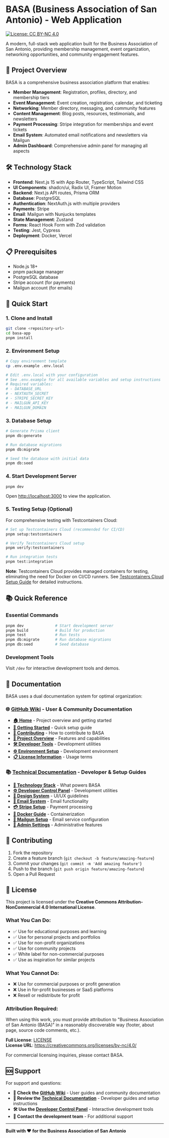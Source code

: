 # BASA (Business Association of San Antonio) - Web Application

[![License: CC BY-NC 4.0](https://img.shields.io/badge/License-CC%20BY--NC%204.0-lightgrey.svg)](https://creativecommons.org/licenses/by-nc/4.0/)



A modern, full-stack web application built for the Business Association of San Antonio, providing membership management, event organization, networking opportunities, and community engagement features.

## 🚀 Project Overview

BASA is a comprehensive business association platform that enables:

- **Member Management**: Registration, profiles, directory, and membership tiers
- **Event Management**: Event creation, registration, calendar, and ticketing
- **Networking**: Member directory, messaging, and community features
- **Content Management**: Blog posts, resources, testimonials, and newsletters
- **Payment Processing**: Stripe integration for memberships and event tickets
- **Email System**: Automated email notifications and newsletters via Mailgun
- **Admin Dashboard**: Comprehensive admin panel for managing all aspects

## 🛠️ Technology Stack

- **Frontend**: Next.js 15 with App Router, TypeScript, Tailwind CSS
- **UI Components**: shadcn/ui, Radix UI, Framer Motion
- **Backend**: Next.js API routes, Prisma ORM
- **Database**: PostgreSQL
- **Authentication**: NextAuth.js with multiple providers
- **Payments**: Stripe
- **Email**: Mailgun with Nunjucks templates
- **State Management**: Zustand
- **Forms**: React Hook Form with Zod validation
- **Testing**: Jest, Cypress
- **Deployment**: Docker, Vercel

## 📋 Prerequisites

- Node.js 18+ 
- pnpm package manager
- PostgreSQL database
- Stripe account (for payments)
- Mailgun account (for emails)

## 🚀 Quick Start

### 1. Clone and Install

```bash
git clone <repository-url>
cd basa-app
pnpm install
```

### 2. Environment Setup

```bash
# Copy environment template
cp .env.example .env.local

# Edit .env.local with your configuration
# See .env.example for all available variables and setup instructions
# Required variables:
# - DATABASE_URL
# - NEXTAUTH_SECRET
# - STRIPE_SECRET_KEY
# - MAILGUN_API_KEY
# - MAILGUN_DOMAIN
```

### 3. Database Setup

```bash
# Generate Prisma client
pnpm db:generate

# Run database migrations
pnpm db:migrate

# Seed the database with initial data
pnpm db:seed
```

### 4. Start Development Server

```bash
pnpm dev
```

Open [http://localhost:3000](http://localhost:3000) to view the application.

### 5. Testing Setup (Optional)

For comprehensive testing with Testcontainers Cloud:

```bash
# Set up Testcontainers Cloud (recommended for CI/CD)
pnpm setup:testcontainers

# Verify Testcontainers Cloud setup
pnpm verify:testcontainers

# Run integration tests
pnpm test:integration
```

**Note**: Testcontainers Cloud provides managed containers for testing, eliminating the need for Docker on CI/CD runners. See [Testcontainers Cloud Setup Guide](./docs/TESTCONTAINERS_CLOUD_SETUP.md) for detailed instructions.

## 📚 Quick Reference

### Essential Commands
```bash
pnpm dev              # Start development server
pnpm build            # Build for production
pnpm test             # Run tests
pnpm db:migrate       # Run database migrations
pnpm db:seed          # Seed database
```

### Development Tools
Visit `/dev` for interactive development tools and demos.

## 📖 Documentation

BASA uses a dual documentation system for optimal organization:

### 🌐 [GitHub Wiki](https://github.com/MannyJMusic/basa-app/wiki) - User & Community Documentation
- **[🏠 Home](https://github.com/MannyJMusic/basa-app/wiki/Home)** - Project overview and getting started
- **[🚀 Getting Started](https://github.com/MannyJMusic/basa-app/wiki/Getting-Started)** - Quick setup guide
- **[🤝 Contributing](https://github.com/MannyJMusic/basa-app/wiki/Contributing)** - How to contribute to BASA
- **[👥 Project Overview](https://github.com/MannyJMusic/basa-app/wiki/Project-Overview)** - Features and capabilities
- **[🛠️ Developer Tools](https://github.com/MannyJMusic/basa-app/wiki/Developer-Tools)** - Development utilities
- **[⚙️ Environment Setup](https://github.com/MannyJMusic/basa-app/wiki/Environment-Setup)** - Development environment
- **[📋 License Information](https://github.com/MannyJMusic/basa-app/wiki/License-Information)** - Usage terms

### 📚 [Technical Documentation](./docs/README.md) - Developer & Setup Guides
- **[🚀 Technology Stack](./docs/TECH_STACK.md)** - What powers BASA
- **[⚙️ Developer Control Panel](./docs/DEVELOPER_CONTROL_PANEL.md)** - Development utilities
- **[🎨 Design System](./docs/BASA_DESIGN_SYSTEM.md)** - UI/UX guidelines
- **[📧 Email System](./docs/BASA_EMAIL_SYSTEM.md)** - Email functionality
- **[💳 Stripe Setup](./docs/STRIPE_SETUP.md)** - Payment processing
- **[🐳 Docker Guide](./docs/DOCKER.md)** - Containerization
- **[📧 Mailgun Setup](./docs/MAILGUN_SETUP.md)** - Email service configuration
- **[🔧 Admin Settings](./docs/ADMIN_SETTINGS.md)** - Administrative features

## 🤝 Contributing

1. Fork the repository
2. Create a feature branch (`git checkout -b feature/amazing-feature`)
3. Commit your changes (`git commit -m 'Add amazing feature'`)
4. Push to the branch (`git push origin feature/amazing-feature`)
5. Open a Pull Request

## 📄 License

This project is licensed under the **Creative Commons Attribution-NonCommercial 4.0 International License**.

### What You Can Do:
- ✅ Use for educational purposes and learning
- ✅ Use for personal projects and portfolios  
- ✅ Use for non-profit organizations
- ✅ Use for community projects
- ✅ White label for non-commercial purposes
- ✅ Use as inspiration for similar projects

### What You Cannot Do:
- ❌ Use for commercial purposes or profit generation
- ❌ Use in for-profit businesses or SaaS platforms
- ❌ Resell or redistribute for profit

### Attribution Required:
When using this work, you must provide attribution to "Business Association of San Antonio (BASA)" in a reasonably discoverable way (footer, about page, source code comments, etc.).

**Full License**: [LICENSE](./LICENSE)  
**License URL**: https://creativecommons.org/licenses/by-nc/4.0/

For commercial licensing inquiries, please contact BASA.

## 🆘 Support

For support and questions:
- **📖 Check the [GitHub Wiki](https://github.com/MannyJMusic/basa-app/wiki)** - User guides and community documentation
- **🔧 Review the [Technical Documentation](./docs/README.md)** - Developer guides and setup instructions
- **🛠️ Use the [Developer Control Panel](./docs/DEVELOPER_CONTROL_PANEL.md)** - Interactive development tools
- **📧 Contact the development team** - For additional support

---

**Built with ❤️ for the Business Association of San Antonio**
